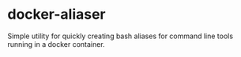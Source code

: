 # docker-aliaser
Simple utility for quickly creating bash aliases for command line tools running in a docker container.
